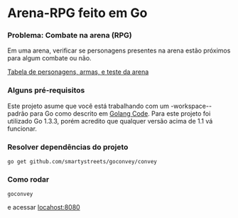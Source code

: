 # Arena-RPG feito em Go

### Problema: Combate na arena (RPG)

Em uma arena, verificar se personagens presentes na arena estão próximos para algum combate ou não.

[Tabela de personagens, armas, e teste da arena](https://docs.google.com/spreadsheets/d/19qq8IcsBvChznV8zaWpJvB4qVKU6eGeNJfqM0A8YaGs/edit?usp=sharing)

### Alguns pré-requisitos

Este projeto asume que você está trabalhando com um -workspace-- padrão para Go como descrito em [Golang Code](http://golang.org/doc/code.html). Para este projeto foi utilizado Go 1.3.3, porém acredito que qualquer versão acima de 1.1 vá funcionar.

### Resolver dependências do projeto 

```shell
go get github.com/smartystreets/goconvey/convey
```

### Como rodar

```shell
goconvey
```
e acessar [locahost:8080](http://localhost:8080)
